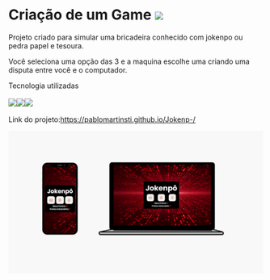 <h1>
Criação de um Game <img src = "https://github.com/pablomartinsti/Jokenp-/assets/160162036/68c7642c-5ab2-482f-aff5-77270fed93f1"> </h1>

<p>Projeto criado para simular uma bricadeira conhecido com jokenpo ou pedra papel e tesoura. </p>

<p> Você seleciona uma opção das 3 e a maquina escolhe uma criando uma disputa entre você e o computador. </p>

Tecnologia utilizadas  
<br>
<img src = "https://img.shields.io/badge/HTML5-E34F26?style=for-the-badge&logo=html5&logoColor=white" ><img src ="https://img.shields.io/badge/CSS-239120?&style=for-the-badge&logo=css3&logoColor=white" ><img src = "https://img.shields.io/badge/JavaScript-323330?style=for-the-badge&logo=javascript&logoColor=F7DF1E">

Link do projeto:https://pablomartinsti.github.io/Jokenp-/

<img src = "https://github.com/pablomartinsti/Jokenp-/blob/main/asset/Design%20sem%20nome.jpg">
